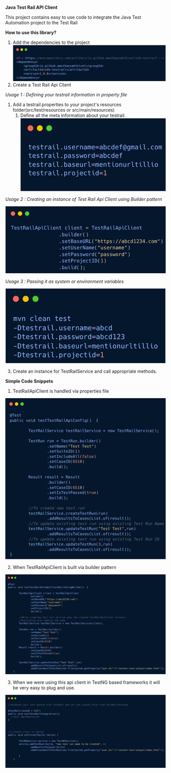 **Java Test Rail API Client**

This project contains easy to use code to integrate the Java Test Automation project to the Test Rail

**How to use this library?**

1. Add the dependencies to the project
   ![img.png](readme-images/img.png)
2. Create a Test Rail Api Client

_Usage 1 : Defining your testrail information in property file_ 

1. Add a testrail.properties to your project's resources folder(src/test/resources or src/main/resources)
   1. Define all the meta information about your testrail.
       ![img_1.png](readme-images/img_1.png)

_Usage 2 : Creating an instance of Test Rail Api Client using Builder pattern_

![img.png](readme-images/img2.png)

_Usage 3 : Passing it as system or environment variables_

![img.png](readme-images/img3.png)

3. Create an instance for TestRailService and call appropriate methods.

**Simple Code Snippets** 

1. TestRailApiClient is handled via properties file

![img.png](readme-images/img4.png)

2. When TestRailApiClient is built via builder pattern

![img.png](readme-images/img5.png)

3. When we were using this api client in TestNG based frameworks it will be very easy to plug and use.

![img.png](readme-images/img6.png)

